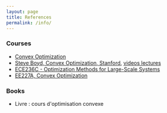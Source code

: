 ```yaml
---
layout: page
title: References
permalink: /info/
---
```


### Courses
* [Convex Optimization](http://www.stat.cmu.edu/~ryantibs/convexopt)
* [Steve Boyd, Convex Optimization, Stanford](http://stanford.edu/class/ee364a), [videos lectures](http://www.youtube.com/watch?v=McLq1hEq3UY)   
* [ECE236C - Optimization Methods for Large-Scale Systems](http://www.seas.ucla.edu/~vandenbe/ee236c.html)
* [EE227A, Convex Optimization](http://suvrit.de/teach/ee227a/)

### Books
* Livre : cours d'optimisation convexe